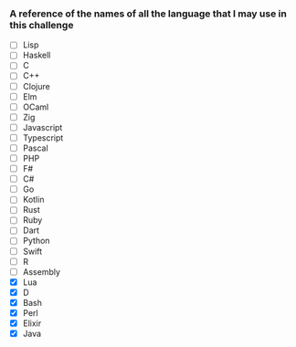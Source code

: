 ### A reference of the names of all the language that I may use in this challenge

- [ ]  Lisp
- [ ]  Haskell
- [ ]  C
- [ ]  C++
- [ ]  Clojure
- [ ]  Elm
- [ ]  OCaml
- [ ]  Zig
- [ ]  Javascript
- [ ]  Typescript
- [ ]  Pascal
- [ ]  PHP
- [ ]  F#
- [ ]  C#
- [ ]  Go
- [ ]  Kotlin
- [ ]  Rust
- [ ]  Ruby
- [ ]  Dart
- [ ]  Python
- [ ]  Swift
- [ ]  R
- [ ]  Assembly
- [x]  Lua
- [x]  D 
- [x]  Bash 
- [x]  Perl 
- [x]  Elixir 
- [x]  Java 
